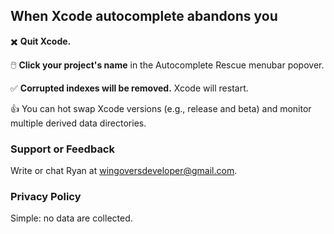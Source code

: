 ## When Xcode autocomplete abandons you

:heavy_multiplication_x:    **Quit Xcode.**

:computer_mouse:     **Click your project's name** in the Autocomplete Rescue menubar popover.

:white_check_mark:    **Corrupted indexes will be removed.** Xcode will restart.

:thumbsup:    You can hot swap Xcode versions (e.g., release and beta) and monitor multiple derived data directories.

### Support or Feedback

Write or chat Ryan at [wingoversdeveloper@gmail.com](mailto:wingoversdeveloper@gmail.com).

### Privacy Policy

Simple: no data are collected.
